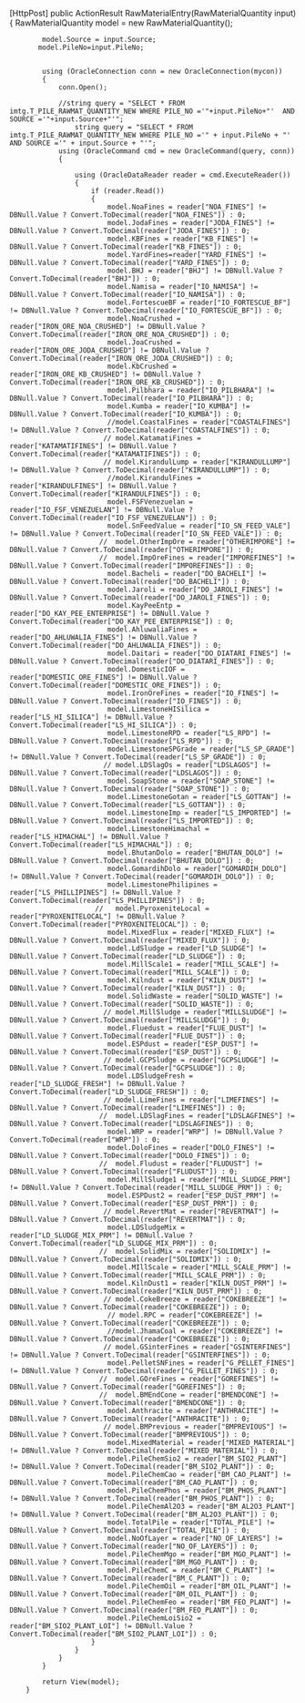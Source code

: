   [HttpPost]
        public ActionResult RawMaterialEntry(RawMaterialQuantity input)
        {
            RawMaterialQuantity model = new RawMaterialQuantity();
            
            model.Source = input.Source;
           model.PileNo=input.PileNo;
            

            using (OracleConnection conn = new OracleConnection(mycon))
            {
                conn.Open();

                //string query = "SELECT * FROM imtg.T_PILE_RAWMAT_QUANTITY_NEW WHERE PILE_NO ='"+input.PileNo+"'  AND SOURCE ='"+input.Source+"'";
                    string query = "SELECT * FROM imtg.T_PILE_RAWMAT_QUANTITY_NEW WHERE PILE_NO ='" + input.PileNo + "' AND SOURCE ='" + input.Source + "'";
                using (OracleCommand cmd = new OracleCommand(query, conn))
                {
                    
                    using (OracleDataReader reader = cmd.ExecuteReader())
                    {
                        if (reader.Read())
                        {                                                       
                            model.NoaFines = reader["NOA_FINES"] != DBNull.Value ? Convert.ToDecimal(reader["NOA_FINES"]) : 0;
                            model.JodaFines = reader["JODA_FINES"] != DBNull.Value ? Convert.ToDecimal(reader["JODA_FINES"]) : 0;
                            model.KBFines = reader["KB_FINES"] != DBNull.Value ? Convert.ToDecimal(reader["KB_FINES"]) : 0;
                            model.YardFines=reader["YARD_FINES"] != DBNull.Value ? Convert.ToDecimal(reader["YARD_FINES"]) : 0;
                            model.BHJ = reader["BHJ"] != DBNull.Value ? Convert.ToDecimal(reader["BHJ"]) : 0;
                            model.Namisa = reader["IO_NAMISA"] != DBNull.Value ? Convert.ToDecimal(reader["IO_NAMISA"]) : 0;
                            model.FortescueBF = reader["IO_FORTESCUE_BF"] != DBNull.Value ? Convert.ToDecimal(reader["IO_FORTESCUE_BF"]) : 0;
                            model.NoaCrushed = reader["IRON_ORE_NOA_CRUSHED"] != DBNull.Value ? Convert.ToDecimal(reader["IRON_ORE_NOA_CRUSHED"]) : 0;
                            model.JoaCrushed = reader["IRON_ORE_JODA_CRUSHED"] != DBNull.Value ? Convert.ToDecimal(reader["IRON_ORE_JODA_CRUSHED"]) : 0;
                            model.KbCrushed = reader["IRON_ORE_KB_CRUSHED"] != DBNull.Value ? Convert.ToDecimal(reader["IRON_ORE_KB_CRUSHED"]) : 0;
                            model.Pilbhara = reader["IO_PILBHARA"] != DBNull.Value ? Convert.ToDecimal(reader["IO_PILBHARA"]) : 0;
                            model.Kumba = reader["IO_KUMBA"] != DBNull.Value ? Convert.ToDecimal(reader["IO_KUMBA"]) : 0;
                            //model.CoastalFines = reader["COASTALFINES"] != DBNull.Value ? Convert.ToDecimal(reader["COASTALFINES"]) : 0;
                           // model.KatamatiFines = reader["KATAMATIFINES"] != DBNull.Value ? Convert.ToDecimal(reader["KATAMATIFINES"]) : 0;
                           // model.KirandulLump = reader["KIRANDULLUMP"] != DBNull.Value ? Convert.ToDecimal(reader["KIRANDULLUMP"]) : 0;
                            //model.KirandulFines = reader["KIRANDULFINES"] != DBNull.Value ? Convert.ToDecimal(reader["KIRANDULFINES"]) : 0;
                            model.FSFVenezuelan = reader["IO_FSF_VENEZUELAN"] != DBNull.Value ? Convert.ToDecimal(reader["IO_FSF_VENEZUELAN"]) : 0;
                            model.SnFeedValue = reader["IO_SN_FEED_VALE"] != DBNull.Value ? Convert.ToDecimal(reader["IO_SN_FEED_VALE"]) : 0;
                          //  model.OtherImpOre = reader["OTHERIMPORE"] != DBNull.Value ? Convert.ToDecimal(reader["OTHERIMPORE"]) : 0;
                          //  model.ImpOreFines = reader["IMPOREFINES"] != DBNull.Value ? Convert.ToDecimal(reader["IMPOREFINES"]) : 0;
                            model.Bacheli = reader["DO_BACHELI"] != DBNull.Value ? Convert.ToDecimal(reader["DO_BACHELI"]) : 0;
                            model.Jaroli = reader["DO_JAROLI_FINES"] != DBNull.Value ? Convert.ToDecimal(reader["DO_JAROLI_FINES"]) : 0;
                            model.KayPeeEntp = reader["DO_KAY_PEE_ENTERPRISE"] != DBNull.Value ? Convert.ToDecimal(reader["DO_KAY_PEE_ENTERPRISE"]) : 0;
                            model.AhluwaliaFines = reader["DO_AHLUWALIA_FINES"] != DBNull.Value ? Convert.ToDecimal(reader["DO_AHLUWALIA_FINES"]) : 0;
                            model.Daitari = reader["DO_DIATARI_FINES"] != DBNull.Value ? Convert.ToDecimal(reader["DO_DIATARI_FINES"]) : 0;
                            model.DomesticIOF = reader["DOMESTIC_ORE_FINES"] != DBNull.Value ? Convert.ToDecimal(reader["DOMESTIC_ORE_FINES"]) : 0;
                            model.IronOreFines = reader["IO_FINES"] != DBNull.Value ? Convert.ToDecimal(reader["IO_FINES"]) : 0;
                            model.LimestoneHISilica = reader["LS_HI_SILICA"] != DBNull.Value ? Convert.ToDecimal(reader["LS_HI_SILICA"]) : 0;
                            model.LimestoneRPD = reader["LS_RPD"] != DBNull.Value ? Convert.ToDecimal(reader["LS_RPD"]) : 0;
                            model.LimestoneSPGrade = reader["LS_SP_GRADE"] != DBNull.Value ? Convert.ToDecimal(reader["LS_SP_GRADE"]) : 0;
                           // model.LDSlagOs = reader["LDSLAGOS"] != DBNull.Value ? Convert.ToDecimal(reader["LDSLAGOS"]) : 0;
                            model.SoapStone = reader["SOAP_STONE"] != DBNull.Value ? Convert.ToDecimal(reader["SOAP_STONE"]) : 0;
                            model.LimestoneGotan = reader["LS_GOTTAN"] != DBNull.Value ? Convert.ToDecimal(reader["LS_GOTTAN"]) : 0;
                            model.LimestoneImp = reader["LS_IMPORTED"] != DBNull.Value ? Convert.ToDecimal(reader["LS_IMPORTED"]) : 0;
                            model.LimestoneHimachal = reader["LS_HIMACHAL"] != DBNull.Value ? Convert.ToDecimal(reader["LS_HIMACHAL"]) : 0;
                            model.BhutanDolo = reader["BHUTAN_DOLO"] != DBNull.Value ? Convert.ToDecimal(reader["BHUTAN_DOLO"]) : 0;
                            model.GomardihDolo = reader["GOMARDIH_DOLO"] != DBNull.Value ? Convert.ToDecimal(reader["GOMARDIH_DOLO"]) : 0;
                            model.LimestonePhilipines = reader["LS_PHILLIPINES"] != DBNull.Value ? Convert.ToDecimal(reader["LS_PHILLIPINES"]) : 0;
                         //   model.PyroxeniteLocal = reader["PYROXENITELOCAL"] != DBNull.Value ? Convert.ToDecimal(reader["PYROXENITELOCAL"]) : 0;
                            model.MixedFlux = reader["MIXED_FLUX"] != DBNull.Value ? Convert.ToDecimal(reader["MIXED_FLUX"]) : 0;
                            model.LdSludge = reader["LD_SLUDGE"] != DBNull.Value ? Convert.ToDecimal(reader["LD_SLUDGE"]) : 0;
                            model.MillScale1 = reader["MILL_SCALE"] != DBNull.Value ? Convert.ToDecimal(reader["MILL_SCALE"]) : 0;
                            model.Kilndust = reader["KILN_DUST"] != DBNull.Value ? Convert.ToDecimal(reader["KILN_DUST"]) : 0;
                            model.SolidWaste = reader["SOLID_WASTE"] != DBNull.Value ? Convert.ToDecimal(reader["SOLID_WASTE"]) : 0;
                           // model.MillSludge = reader["MILLSLUDGE"] != DBNull.Value ? Convert.ToDecimal(reader["MILLSLUDGE"]) : 0;
                            model.Fluedust = reader["FLUE_DUST"] != DBNull.Value ? Convert.ToDecimal(reader["FLUE_DUST"]) : 0;
                            model.ESPdust = reader["ESP_DUST"] != DBNull.Value ? Convert.ToDecimal(reader["ESP_DUST"]) : 0;
                           // model.GCPSludge = reader["GCPSLUDGE"] != DBNull.Value ? Convert.ToDecimal(reader["GCPSLUDGE"]) : 0;
                            model.LDSludgeFresh = reader["LD_SLUDGE_FRESH"] != DBNull.Value ? Convert.ToDecimal(reader["LD_SLUDGE_FRESH"]) : 0;
                           // model.LimeFines = reader["LIMEFINES"] != DBNull.Value ? Convert.ToDecimal(reader["LIMEFINES"]) : 0;
                          //  model.LDSlagFines = reader["LDSLAGFINES"] != DBNull.Value ? Convert.ToDecimal(reader["LDSLAGFINES"]) : 0;
                            model.WRP = reader["WRP"] != DBNull.Value ? Convert.ToDecimal(reader["WRP"]) : 0;
                            model.DoloFines = reader["DOLO_FINES"] != DBNull.Value ? Convert.ToDecimal(reader["DOLO_FINES"]) : 0;
                          //  model.Fludust = reader["FLUDUST"] != DBNull.Value ? Convert.ToDecimal(reader["FLUDUST"]) : 0;
                            model.MillSludge1 = reader["MILL_SLUDGE_PRM"] != DBNull.Value ? Convert.ToDecimal(reader["MILL_SLUDGE_PRM"]) : 0;
                            model.ESPDust2 = reader["ESP_DUST_PRM"] != DBNull.Value ? Convert.ToDecimal(reader["ESP_DUST_PRM"]) : 0;
                           // model.RevertMat = reader["REVERTMAT"] != DBNull.Value ? Convert.ToDecimal(reader["REVERTMAT"]) : 0;
                            model.LDSludgeMix = reader["LD_SLUDGE_MIX_PRM"] != DBNull.Value ? Convert.ToDecimal(reader["LD_SLUDGE_MIX_PRM"]) : 0;
                          //  model.SolidMix = reader["SOLIDMIX"] != DBNull.Value ? Convert.ToDecimal(reader["SOLIDMIX"]) : 0;
                            model.MIllScale = reader["MILL_SCALE_PRM"] != DBNull.Value ? Convert.ToDecimal(reader["MILL_SCALE_PRM"]) : 0;
                            model.KilnDust1 = reader["KILN_DUST_PRM"] != DBNull.Value ? Convert.ToDecimal(reader["KILN_DUST_PRM"]) : 0;
                           // model.CokeBreeze = reader["COKEBREEZE"] != DBNull.Value ? Convert.ToDecimal(reader["COKEBREEZE"]) : 0;
                            // model.RPC = reader["COKEBREEZE"] != DBNull.Value ? Convert.ToDecimal(reader["COKEBREEZE"]) : 0;
                            //model.JhamaCoal = reader["COKEBREEZE"] != DBNull.Value ? Convert.ToDecimal(reader["COKEBREEZE"]) : 0;
                           // model.GSinterFines = reader["GSINTERFINES"] != DBNull.Value ? Convert.ToDecimal(reader["GSINTERFINES"]) : 0;
                            model.PelletSNFines = reader["G_PELLET_FINES"] != DBNull.Value ? Convert.ToDecimal(reader["G_PELLET_FINES"]) : 0;
                          //  model.GOreFines = reader["GOREFINES"] != DBNull.Value ? Convert.ToDecimal(reader["GOREFINES"]) : 0;
                          //  model.BMEndCone = reader["BMENDCONE"] != DBNull.Value ? Convert.ToDecimal(reader["BMENDCONE"]) : 0;
                            model.Anthracite = reader["ANTHRACITE"] != DBNull.Value ? Convert.ToDecimal(reader["ANTHRACITE"]) : 0;
                           // model.BMPrevious = reader["BMPREVIOUS"] != DBNull.Value ? Convert.ToDecimal(reader["BMPREVIOUS"]) : 0;
                            model.MixedMaterial = reader["MIXED_MATERIAL"] != DBNull.Value ? Convert.ToDecimal(reader["MIXED_MATERIAL"]) : 0;
                            model.PileChemSio2 = reader["BM_SIO2_PLANT"] != DBNull.Value ? Convert.ToDecimal(reader["BM_SIO2_PLANT"]) : 0;
                            model.PileChemCao = reader["BM_CAO_PLANT"] != DBNull.Value ? Convert.ToDecimal(reader["BM_CAO_PLANT"]) : 0;
                            model.PileChemPhos = reader["BM_PHOS_PLANT"] != DBNull.Value ? Convert.ToDecimal(reader["BM_PHOS_PLANT"]) : 0;
                            model.PileChemAl2O3 = reader["BM_AL2O3_PLANT"] != DBNull.Value ? Convert.ToDecimal(reader["BM_AL2O3_PLANT"]) : 0;
                            model.TotalPile = reader["TOTAL_PILE"] != DBNull.Value ? Convert.ToDecimal(reader["TOTAL_PILE"]) : 0;
                            model.NoOfLayer = reader["NO_OF_LAYERS"] != DBNull.Value ? Convert.ToDecimal(reader["NO_OF_LAYERS"]) : 0;
                            model.PileChemMgo = reader["BM_MGO_PLANT"] != DBNull.Value ? Convert.ToDecimal(reader["BM_MGO_PLANT"]) : 0;
                            model.PileChemC = reader["BM_C_PLANT"] != DBNull.Value ? Convert.ToDecimal(reader["BM_C_PLANT"]) : 0;
                            model.PileChemOil = reader["BM_OIL_PLANT"] != DBNull.Value ? Convert.ToDecimal(reader["BM_OIL_PLANT"]) : 0;
                            model.PileChemFeo = reader["BM_FEO_PLANT"] != DBNull.Value ? Convert.ToDecimal(reader["BM_FEO_PLANT"]) : 0;
                            model.PileChemLoiSio2 = reader["BM_SIO2_PLANT_LOI"] != DBNull.Value ? Convert.ToDecimal(reader["BM_SIO2_PLANT_LOI"]) : 0;
                        }
                    }
                }
            }

            return View(model);
        }
